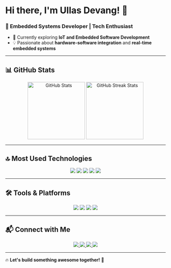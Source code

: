 # Hi there, I'm Ullas Devang! 👋  
### 🚀 Embedded Systems Developer | Tech Enthusiast  

- 🔭 Currently exploring **IoT and Embedded Software Development**
- 💡 Passionate about **hardware-software integration** and **real-time embedded systems**


---

## 📊 GitHub Stats  
<div align="center">
  <img src="https://github-readme-stats.vercel.app/api?username=ullasdevang44&show_icons=true&theme=dark" alt="GitHub Stats" height="180px"/>
  <img src="https://github-readme-streak-stats.herokuapp.com/?user=ullasdevang44&theme=dark" alt="GitHub Streak Stats" height="180px"/>
</div>

---

## 🔝 Most Used Technologies  
<div align="center">
  <img src="https://img.shields.io/badge/-C-00599C?style=for-the-badge&logo=c&logoColor=white" />
  <img src="https://img.shields.io/badge/-Python-3776AB?style=for-the-badge&logo=python&logoColor=white" />
  <img src="https://img.shields.io/badge/-Arduino-00979D?style=for-the-badge&logo=arduino&logoColor=white" />
  <img src="https://img.shields.io/badge/-ESP32-0033A0?style=for-the-badge&logo=espressif&logoColor=white" />
  <img src="https://img.shields.io/badge/-Embedded%20C-orange?style=for-the-badge&logo=c&logoColor=white" />
</div>

---

## 🛠️ Tools & Platforms  
<div align="center">
  <img src="https://img.shields.io/badge/-VS%20Code-007ACC?style=for-the-badge&logo=visual-studio-code&logoColor=white" />
  <img src="https://img.shields.io/badge/-Keil%20uVision-0091BD?style=for-the-badge&logo=keil&logoColor=white" />
  <img src="https://img.shields.io/badge/-PlatformIO-FE7A16?style=for-the-badge&logo=platformio&logoColor=white" />
  <img src="https://img.shields.io/badge/-Raspberry%20Pi-A22846?style=for-the-badge&logo=raspberry-pi&logoColor=white" />
</div>

---

## 📬 Connect with Me  
<div align="center">
  <a href="https://www.instagram.com/_next_wave/" target="_blank">
    <img src="https://img.shields.io/badge/-Instagram-E4405F?style=for-the-badge&logo=instagram&logoColor=white" />
  </a>
  <a href="https://x.com/_next_wave" target="_blank">
    <img src="https://img.shields.io/badge/-Twitter-1DA1F2?style=for-the-badge&logo=twitter&logoColor=white" />
  </a>
  <a href="https://www.linkedin.com/in/ullas-devang/" target="_blank">
    <img src="https://img.shields.io/badge/-LinkedIn-0A66C2?style=for-the-badge&logo=linkedin&logoColor=white" />
  </a>
  <a href="mailto:ullasdevang44@gmail.com" target="_blank">
    <img src="https://img.shields.io/badge/-Email-D14836?style=for-the-badge&logo=gmail&logoColor=white" />
  </a>
</div>

---

🔥 **Let's build something awesome together!** 🚀

